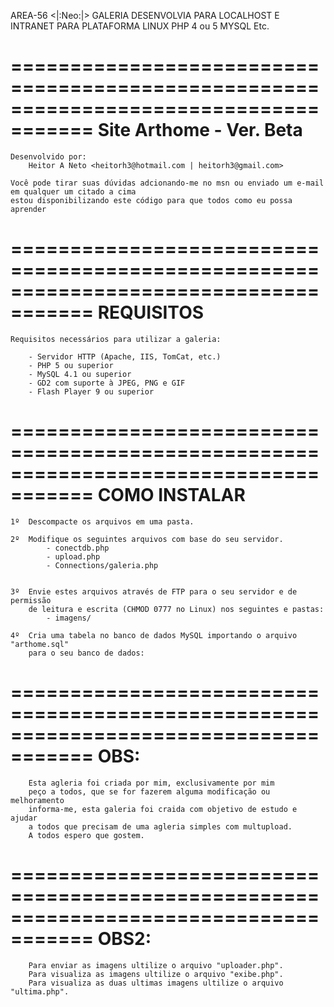 AREA-56 <|:Neo:|>
GALERIA DESENVOLVIA PARA LOCALHOST E INTRANET PARA PLATAFORMA LINUX PHP 4 ou 5
MYSQL Etc.

=====================================================================================
               	             Site Arthome - Ver. Beta
=====================================================================================

	Desenvolvido por:
		Heitor A Neto <heitorh3@hotmail.com | heitorh3@gmail.com>
			
	Você pode tirar suas dúvidas adcionando-me no msn ou enviado um e-mail
	em qualquer um citado a cima
	estou disponibilizando este código para que todos como eu possa aprender
	
=====================================================================================
	REQUISITOS
=====================================================================================
	
	Requisitos necessários para utilizar a galeria:
	
		- Servidor HTTP (Apache, IIS, TomCat, etc.)
		- PHP 5 ou superior
		- MySQL 4.1 ou superior
		- GD2 com suporte à JPEG, PNG e GIF
		- Flash Player 9 ou superior
		
=====================================================================================
	COMO INSTALAR
=====================================================================================

	1º 	Descompacte os arquivos em uma pasta.

	2º 	Modifique os seguintes arquivos com base do seu servidor.
			- conectdb.php
			- upload.php
			- Connections/galeria.php

	
	3º 	Envie estes arquivos através de FTP para o seu servidor e de permissão
		de leitura e escrita (CHMOD 0777 no Linux) nos seguintes e pastas:
			- imagens/
	
	4º 	Cria uma tabela no banco de dados MySQL importando o arquivo "arthome.sql"
		para o seu banco de dados: 

=====================================================================================
	OBS:
=====================================================================================
	
		Esta agleria foi criada por mim, exclusivamente por mim
		peço a todos, que se for fazerem alguma modificação ou melhoramento
		informa-me, esta galeria foi craida com objetivo de estudo e ajudar
		a todos que precisam de uma agleria simples com multupload.
		A todos espero que gostem.
		
=====================================================================================
	OBS2:
=====================================================================================

		Para enviar as imagens ultilize o arquivo "uploader.php".
		Para visualiza as imagens ultilize o arquivo "exibe.php".
		Para visualiza as duas ultimas imagens ultilize o arquivo "ultima.php".
